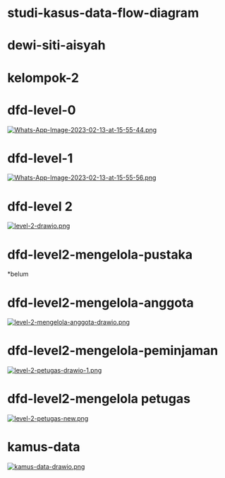 # studi-kasus-data-flow-diagram

# dewi-siti-aisyah
# kelompok-2

# dfd-level-0
[![Whats-App-Image-2023-02-13-at-15-55-44.png](https://i.postimg.cc/fydQxPGG/Whats-App-Image-2023-02-13-at-15-55-44.png)](https://postimg.cc/T5TsxtY0)
# dfd-level-1
[![Whats-App-Image-2023-02-13-at-15-55-56.png](https://i.postimg.cc/m2dyYrwG/Whats-App-Image-2023-02-13-at-15-55-56.png)](https://postimg.cc/F7LSmN8P)
# dfd-level 2
[![level-2-drawio.png](https://i.postimg.cc/63DhGbL4/level-2-drawio.png)](https://postimg.cc/Q9J72bzj)
# dfd-level2-mengelola-pustaka
*belum
# dfd-level2-mengelola-anggota
[![level-2-mengelola-anggota-drawio.png](https://i.postimg.cc/Vkj5Yrp9/level-2-mengelola-anggota-drawio.png)](https://postimg.cc/hXtKsjSh)
# dfd-level2-mengelola-peminjaman
[![level-2-petugas-drawio-1.png](https://i.postimg.cc/YS09QnjR/level-2-petugas-drawio-1.png)](https://postimg.cc/2qprDxQL)
# dfd-level2-mengelola petugas
[![level-2-petugas-new.png](https://i.postimg.cc/rmjH1JbV/level-2-petugas-new.png)](https://postimg.cc/qhtQ084S)
# kamus-data
[![kamus-data-drawio.png](https://i.postimg.cc/1tFt48Yr/kamus-data-drawio.png)](https://postimg.cc/ZBTZM5mW)